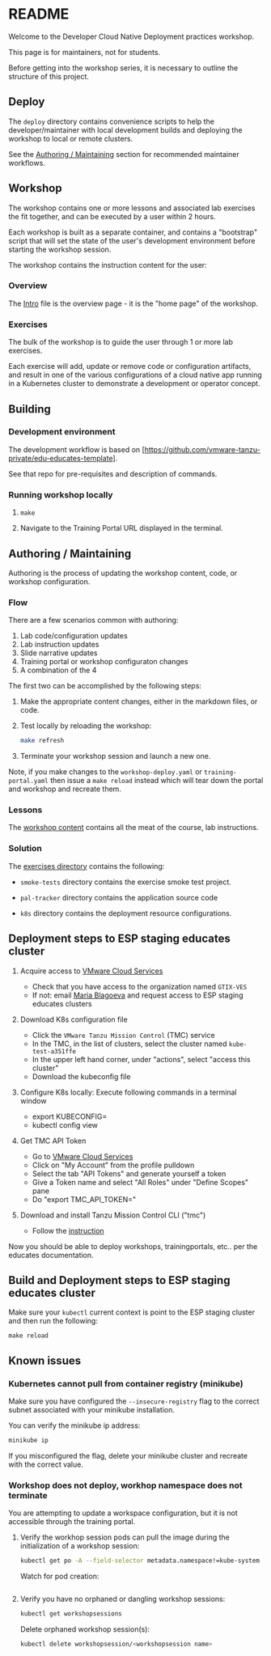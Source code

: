 # README

Welcome to the Developer Cloud Native Deployment practices workshop.

This page is for maintainers,
not for students.

Before getting into the workshop series,
it is necessary to outline the structure of this project.

## Deploy

The `deploy` directory contains convenience scripts to help the
developer/maintainer with local development builds and deploying
the workshop to local or remote clusters.


See the
[Authoring / Maintaining](#authoring--maintaining) section for
recommended maintainer workflows.

## Workshop

The workshop contains one or more lessons and associated lab exercises
the fit together,
and can be executed by a user within 2 hours.

Each workshop is built as a separate container,
and contains a "bootstrap" script that will set the state of the user's
development environment before starting the workshop session.

The workshop contains the instruction content for the user:

### Overview

The [Intro](./workshop/content/intro.md) file is the overview page -
it is the "home page" of the workshop.

### Exercises

The bulk of the workshop is to guide the user through 1 or more lab
exercises.

Each exercise will add, update or remove code or configuration
artifacts,
and result in one of the various configurations of a cloud native app
running in a Kubernetes cluster to demonstrate a development or
operator concept.

## Building

### Development environment

The development workflow is based on [https://github.com/vmware-tanzu-private/edu-educates-template].

See that repo for pre-requisites and description of commands.

### Running workshop locally

1. `make`

1. Navigate to the Training Portal URL displayed in the terminal.

## Authoring / Maintaining

Authoring is the process of updating the workshop content,
code,
or workshop configuration.

### Flow

There are a few scenarios common with authoring:

1. Lab code/configuration updates
1. Lab instruction updates
1. Slide narrative updates
1. Training portal or workshop configuraton changes
1. A combination of the 4

The first two can be accomplished by the following steps:

1.  Make the appropriate content changes,
    either in the markdown files,
    or code.

1.  Test locally by reloading the workshop:

    ```bash
    make refresh
    ```

1. Terminate your workshop session and launch a new one.

Note, if you make changes to the `workshop-deploy.yaml` or
`training-portal.yaml` then issue a `make reload` instead which
will tear down the portal and workshop and recreate them.

### Lessons

The [workshop content](./workshop/content) contains all the meat of the
course,
lab instructions.

### Solution

The [exercises directory](./exercises) contains the following:

-   `smoke-tests` directory contains the exercise smoke test
    project.

-   `pal-tracker` directory contains the application source code
-   `k8s` directory contains the deployment resource configurations.

## Deployment steps to ESP staging educates cluster

1.  Acquire access to [VMware Cloud Services](https://console.cloud.vmware.com/)

    -   Check that you have access to the organization named `GTIX-VES`
    -   If not: email [Maria Blagoeva](mailto:mblagoeva@vmware.com) and
        request access to ESP staging educates clusters

1.  Download K8s configuration file

    -   Click the `VMware Tanzu Mission Control` (TMC) service
    -   In the TMC, in the list of clusters, select the cluster named `kube-test-a351ffe`
    -   In the upper left hand corner, under "actions", select "access this cluster"
    -   Download the kubeconfig file

1.  Configure K8s locally: Execute following commands in a terminal window

    -   export KUBECONFIG=<path-to-kubeconfig-file>
    -   kubectl config view

1.  Get TMC API Token

    -    Go to [VMware Cloud Services](https://console.cloud.vmware.com/)
    -    Click on "My Account" from the profile pulldown
    -    Select the tab "API Tokens" and generate yourself a token
    -    Give a Token name and select "All Roles" under "Define Scopes" pane
    -    Do "export TMC_API_TOKEN=<Your API Token>"

2.  Download and install Tanzu Mission Control CLI ("tmc")

    -   Follow the [instruction](https://docs.vmware.com/en/VMware-Tanzu-Mission-Control/services/tanzumc-using/GUID-7EEBDAEF-7868-49EC-8069-D278FD100FD9.html?hWord=N4IghgNiBcIC4FsDGIC+Q)

Now you should be able to deploy workshops, trainingportals, etc.. per the educates documentation.

## Build and Deployment steps to ESP staging educates cluster

Make sure your `kubectl` current context is point to the ESP staging cluster
and then run the following:

```
make reload
```
## Known issues

### Kubernetes cannot pull from container registry (minikube)

Make sure you have configured the `--insecure-registry` flag to the
correct subnet associated with your minikube installation.

You can verify the minikube ip address:

```bash
minikube ip
```

If you misconfigured the flag,
delete your minikube cluster and recreate with the correct value.

### Workshop does not deploy, workhop namespace does not terminate

You are attempting to update a workspace configuration,
but it is not accessible through the training portal.

1.  Verify the workhop session pods can pull the image during the
    initialization of a workshop session:

    ```bash
    kubectl get po -A --field-selector metadata.namespace!=kube-system -w
    ```

    Watch for pod creation:

    ```no-highlight

    ```

1.  Verify you have no orphaned or dangling workshop sessions:

    ```bash
    kubectl get workshopsessions
    ```

    Delete orphaned workshop session(s):

    ```bash
    kubectl delete workshopsession/<workshopsession name>
    ```
